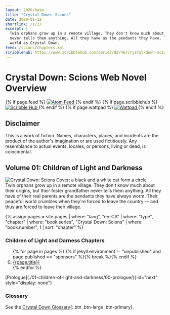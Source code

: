 ```yaml
---
layout: 2020/base
title: "Crystal Down: Scions"
date: 2020-01-12
shortlink: /s/1/
excerpt: |
  Twin orphans grow up in a remote village. They don't know much about their origins but their foster
  never tells them anything. All they have as the pendants they have. This is a story set in the same
  world as Crystal Down.
feed: /scions/chapters.xml
scribblehub: https://www.scribblehub.com/series/82746/crystal-down-scions-children-of-light-and-darkness/
---
```

<script type="application/ld+json">
{
  "@context": "https://schema.org",
  "@type": "BreadcrumbList",
  "itemListElement": [{
    "@type": "ListItem",
    "position": 0,
    "name": "{{ site.title }}",
    "item": "{{ "/" | absolute_url }}"
  }, {
    "@type": "ListItem",
    "position": 1,
    "name": "Crystal Down: Scions",
    "item": "{{ page.url | absolute_url }}"
  }]
}
</script>
<script type="application/ld+json">
{
  "@context": "https://schema.org",
  "@type": "Book",
  "url": "{{ page.url | absolute_url }}",
  "name": "Crystal Down Scions 01: Children of of Light and Darkness",
  "position": "1",
  "copyrightYear": "2020",
  "inLanguage": "en-CA",
  "author": {
    "@type": "Person",
    "name": "{{ site.data.staff[page.author].name }}",
    "url": "{{ site.data.staff[page.author].url }}"
  },
  "publisher": {
    "@type": "Person",
    "name": "{{ site.data.staff[page.author].name }}",
    "url": "{{ site.data.staff[page.author].url }}"
  }
}
</script>

<!-- markdownlint-disable MD025 -->
# Crystal Down: Scions Web Novel Overview

<!-- markdownlint-disable MD033 -->
<p class="social icons">
  {% if page.feed %}
  <link rel="alternate" type="application/atom+xml" href="{{ page.feed | absolute_url }}" title="{{ page.book.title }} Chapters Atom Feed">
  <a rel="alternate" type="application/atom+xml"
   href="{{ page.feed | absolute_url }}"
   title="{{ page.book.title }} Chapters Atom Feed">
    <img src="{{ '/assets/images/feed.png' | prepend: site.staticUrl | absolute_url }}" alt="Atom Feed">
  </a>
  {% endif %}
  {% if page.scribblehub %}
  <a href="{{ page.scribblehub }}" rel="alternate"
    target="_blank" rel="noopener nofollow" title="{{ page.book.title }} on Scribble Hub">
    <img src="{{ '/assets/images/scribblehub.png' | prepend: site.staticUrl | absolute_url }}" alt="Scribble Hub">
  </a>
  {% endif %}
  {% if page.wattpad %}
  <a href="{{ page.wattpad }}" rel="alternate"
    target="_blank" rel="noopener nofollow" title="{{ page.book.title }} on Wattpad">
    <img src="{{ '/assets/images/wattpad.png' | prepend: site.staticUrl | absolute_url }}" alt="Wattpad">
  </a>
  {% endif %}
</p>
<!-- markdownlint-enable MD033 -->

## Disclaimer

This is a work of fiction.
Names, characters, places, and incidents are the product of the author's imagination or are used fictitiously.
Any resemblance to actual events, locales, or persons, living or dead, is coincidental.


## Volume 01: Children of Light and Darkness

<!-- markdownlint-disable MD033 -->
<div class="row">

<div class="col-12 col-md-3">
<img src="{{ page.path | replace: 'index.md', 'thumbnail.png' | prepend: '/' | prepend: site.staticUrl }}" alt="Crystal Down: Scions Cover: a black and a white cat form a circle">
</div>
<div class="col-12 col-md-9">
Twin orphans grow up in a remote village. They don't know much about their
origins, but their foster grandfather never tells them anything. All they have
of their real parents are the pendants they have always worm. Their peaceful
world crumbles when they're forced to leave the country — and thus are forced to
leave their village.

{% assign pages = site.pages
  | where: "lang", "en-CA"
  | where: "type", "chapter"
  | where: "book.series", "Crystal Down: Scions"
  | where: "book.number", 1
  | sort: "chapter" %}
<h3 class="mt-3">Children of Light and Darness Chapters</h3>

<ol start="0">{% for page in pages %}
{% if jekyll.environment != "unpublished" and page.published == "sponsors" %}{% break %}{% endif %}
  <li><a href="{{ page.url }}">{{page.title}}</a></li>{% endfor %}
</ol>
<!-- markdownlint-enable MD033 -->
</div>
</div>
[Prologue](./01-children-of-light-and-darkness/00-prologue/){:id="next" style="display: none"}

### Glossary

See the [Crystal Down Glossary](/crystaldown/glossary/){:.btn .btn-large .btn-primary}.

